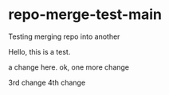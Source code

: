 # repo-merge-test-main
Testing merging repo into another

Hello, this is a test.

a change here.
ok, one more change

3rd change
4th change
